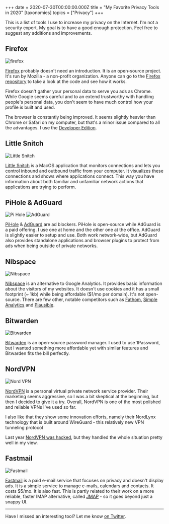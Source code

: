 +++
date = 2020-07-30T00:00:00.000Z
title = "My Favorite Privacy Tools in 2020"
[taxonomies]
topics = ["Privacy"]
+++

This is a list of tools I use to increase my privacy on the Internet. I'm not a security expert. My goal is to have a good enough protection. Feel free to suggest any additions and improvements.

## Firefox

![firefox](https://user-images.githubusercontent.com/200613/90343120-ed616080-e00d-11ea-9451-f2c69ada5246.jpg)

[Firefox](https://www.mozilla.org/en-US/exp/firefox/) probably doesn't need an introduction. It is an open-source project. It's run by Mozilla - a non-profit organization. Anyone can go to the [Firefox repository](https://hg.mozilla.org/) to take a look at the code and see how it works.

Firefox doesn't gather your personal data to serve you ads as Chrome. While Google seems careful and to an extend trustworthy with handling people's personal data, you don't seem to have much control how your profile is built and used.

The browser is constantly being improved. It seems slightly heavier than Chrome or Safari on my computer, but that's a minor issue compared to all the advantages. I use the [Developer Edition](https://www.mozilla.org/en-US/firefox/developer/).

## Little Snitch

![Little Snitch](https://user-images.githubusercontent.com/200613/90343121-edf9f700-e00d-11ea-91d7-a2a876111ca1.jpg)

[Little Snitch](https://www.obdev.at/products/littlesnitch/) is a MacOS application that  monitors connections and lets you control inbound and outbound traffic from your computer. It visualizes these connections and shows where applications connect. This way you have information about both familiar and unfamiliar network actions that applications are trying to perform.

## PiHole & AdGuard

![Pi Hole](https://user-images.githubusercontent.com/200613/90343124-ef2b2400-e00d-11ea-8f26-f4dcbdf189d6.jpg)
![AdGuard](https://user-images.githubusercontent.com/200613/90343113-e9cdd980-e00d-11ea-8d17-642c01565237.jpg)


[PiHole](https://pi-hole.net/) & [AdGuard](https://adguard.com/) are ad blockers. PiHole is open-source while AdGuard is a paid offering. I use one at home and the other one at the office. AdGuard is slightly easier to setup and use. Both work network-wide, but AdGuard also provides standalone applications and browser plugins to protect from ads when being outside of private networks.

## Nibspace

![Nibspace](https://user-images.githubusercontent.com/200613/90343122-ee928d80-e00d-11ea-950f-3514adfca5fa.jpg)

[Nibspace](https://nibspace.com/) is an alternative to Google Analytics. It provides basic information about the visitors of my websites. It doesn't use cookies and it has a small footprint (~ 1kb) while being affordable ($1/mo per domain). It's not open-source. There are few other, notable competitors such as [Fathom](https://usefathom.com/), [Simple Analytics](https://simpleanalytics.com/) and [Plausible](https://plausible.io/).

## Bitwarden

![Bitwarden](https://user-images.githubusercontent.com/200613/90343117-ec303380-e00d-11ea-828d-c0bf960154a2.png)

[Bitwarden](https://bitwarden.com/) is an open-source password manager. I used to use 1Password, but I wanted something more affordable yet with similar features and Bitwarden fits the bill perfectly.

## NordVPN

![Nord VPN](https://user-images.githubusercontent.com/200613/90343123-ef2b2400-e00d-11ea-8026-de472ec96bc6.jpg)

[NordVPN](https://nordvpn.com/) is a personal virtual private network service provider. Their marketing seems aggressive, so I was a bit skeptical at the beginning, but then I decided to give it a try. Overall, NordVPN is one of the most polished and reliable VPNs I've used so far.

I also like that they show some innovation efforts, namely their NordLynx technology that is built around WireGuard - this relatively new VPN tunneling protocol

Last year [NordVPN was hacked](https://news.ycombinator.com/item?id=21312609), but they handled the whole situation pretty well in my view.

## Fastmail

![Fastmail](https://user-images.githubusercontent.com/200613/90343118-ecc8ca00-e00d-11ea-938b-7e9f884e8a6d.jpg)

[Fastmail](https://www.fastmail.com/) is a paid e-mail service that focuses on privacy and doesn't display ads. It is a simple service to manage e-mails, calendars and contacts. It costs $5/mo. It is also fast. This is partly related to their work on a more reliable, faster IMAP alternative, called [JMAP](https://jmap.io/) - so it goes beyond just a snappy UI.

---

Have I missed an interesting tool? Let me know [on Twitter](https://twitter.com/zaiste).